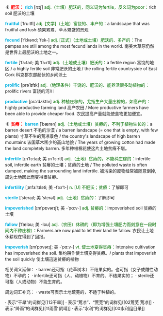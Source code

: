 ☀ <font color="red">**肥沃：**</font>
<font color="sky blue">**rich**</font> [rɪtʃ] 
<font color="rgb(227, 108, 9)">adj.（土壤）肥沃的，同义词为fertile，反义词为poor：</font>rich soil 肥沃的土壤
           
<font color="sky blue">**fruitful**</font> [ˈfru:tfl]
<font color="rgb(227, 108, 9)">adj. [文学]（土地）富饶的、丰产的：</font>a landscape that was fruitful and lush 硕果累累、草木繁盛的景观
            
<font color="sky blue">**fecund**</font> [ˈfi:kənd; ˈfek-]
<font color="rgb(227, 108, 9)">adj. [正式]（土地或土壤）肥沃的、多产的：</font>The pampas are still among the most fecund lands in the world. 南美大草原仍然是世界上最肥沃的土地之一。          
                     
<font color="sky blue">**fertile**</font> [ˈfɜ:taɪl; 美 ˈfɜ:rtl]
<font color="rgb(227, 108, 9)">adj.（土地或土壤）肥沃的：</font>a fertile region 富饶的地区 / a highly fertile soil 非常肥沃的土地 / the rolling fertile countryside of East Cork 科克郡东部起伏的乡间沃土

<font color="sky blue">**prolific**</font> [prəˈlɪfɪk]
<font color="rgb(227, 108, 9)">adj.（地理条件）丰饶的、肥沃的、能养活很多动植物的：</font>prolific rivers 富饶的河川

<font color="sky blue">**productive**</font> [prəˈdʌktɪv]
<font color="rgb(227, 108, 9)">adj. 种植庄稼的，尤指生产大量庄稼的，如高产的：</font>highly productive farming land 高产农田 / More productive farmers have been able to provide cheaper food. 农民提高产量就能使食物更加便宜。

☀ <font color="red">**贫瘠：**</font>
<font color="sky blue">**barren**</font> [ˈbærən]
<font color="rgb(227, 108, 9)">adj.（土地或土壤）贫瘠的，不利于植物生长的：</font>a barren desert 不毛的沙漠 / a barren landscape (= one that is empty, with few plants) 寸草不生的荒凉景色 / the country's landscape of high barren mountains 该国草木稀少的高山地貌 / The years of growing cotton had made the land completely barren. 多年种植棉花使这片土地贫瘠不堪。
           
<font color="sky blue">**infertile**</font> [ɪnˈfɜ:taɪl; 美 ɪnˈfɜ:rtl]
<font color="rgb(227, 108, 9)">adj.（土地）贫瘠的，不能种庄稼的：</font>infertile soil, infertile earth 贫瘠的土壤；贫瘠的土地 / The polluted waste is often dumped, making the surrounding land infertile. 被污染的废物经常被随意倒掉,周边土地因此而变得很贫瘠。
                      
<font color="sky blue">**infertility**</font> [ˌɪnfɜ:ˈtɪləti; 美 -fɜ:rˈt-]
<font color="rgb(227, 108, 9)">n. [U] 不肥沃；贫瘠：</font>了解即可
 
<font color="sky blue">**sterile**</font> [ˈsteraɪl; 美 ˈsterəl]
<font color="rgb(227, 108, 9)">adj.（土地）贫瘠的：</font>了解即可
           
<font color="sky blue">**impoverished**</font> [ɪmˈpɒvərɪʃt; 美 -ˈpɑ:v-]
<font color="rgb(227, 108, 9)">adj. 贫瘠的：</font>impoverished soil 贫瘠的土壤
           
<font color="sky blue">**fallow**</font> [ˈfæləʊ; 美 -loʊ]
<font color="rgb(227, 108, 9)">adj.（农田）休耕的（即为增强土壤肥力而刻意在一段时间内不种庄稼）：</font>Farmers are now paid to let their land lie fallow. 农民让土地休耕现在得到了回报。
           
<font color="sky blue">**impoverish**</font> [ɪmˈpɒvərɪʃ; 美 -ˈpɑ:v-]
<font color="rgb(227, 108, 9)">vt. 使土地变得贫瘠：</font>Intensive cultivation has impoverished the soil. 集约耕作使土壤变得贫瘠。/ plants that impoverish the soil quickly 使土壤迅速贫瘠的植物

相关词义延伸：
· barren还可指（花草树木）不结果实的。也可指（女子或雌性动物）不孕的；
· infertile还可指（人、动植物）不育的、不结果实的；
· sterile还可指（人或动物）不能生育的。

周边词汇补充：
· waste可表示土地荒芜的，不适于种植的。

· 表示“干旱”的词群见[[13干旱]]
· 表示“荒凉”、“荒芜”的词群见[[02荒芜 荒凉]]
· 表示“降雨”的词群见[[11雨雪 阴晴]]
· 表示“水利”的词群见[[00水利组目录]]
